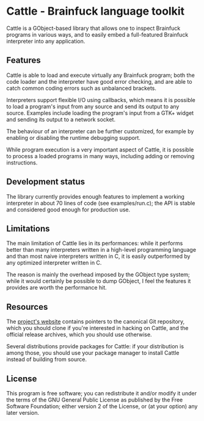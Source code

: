 Cattle - Brainfuck language toolkit
===================================

Cattle is a GObject-based library that allows one to inspect Brainfuck
programs in various ways, and to easily embed a full-featured Brainfuck
interpreter into any application.


Features
--------

Cattle is able to load and execute virtually any Brainfuck program; both
the code loader and the interpreter have good error checking, and are
able to catch common coding errors such as unbalanced brackets.

Interpreters support flexible I/O using callbacks, which means it is
possible to load a program's input from any source and send its output
to any source. Examples include loading the program's input from a GTK+
widget and sending its output to a network socket.

The behaviour of an interpreter can be further customized, for example
by enabling or disabling the runtime debugging support.

While program execution is a very important aspect of Cattle, it is
possible to process a loaded programs in many ways, including adding or
removing instructions.


Development status
------------------

The library currently provides enough features to implement a working
interpreter in about 70 lines of code (see examples/run.c); the API is
stable and considered good enough for production use.


Limitations
-----------

The main limitation of Cattle lies in its performances: while it performs
better than many interpreters written in a high-level programming language
and than most naive interpreters written in C, it is easily outperformed
by any optimized interpreter written in C.

The reason is mainly the overhead imposed by the GObject type system; while
it would certainly be possible to dump GObject, I feel the features it
provides are worth the performance hit.


Resources
---------

The [project's website][1] contains pointers to the canonical Git
repository, which you should clone if you're interested in hacking on
Cattle, and the official release archives, which you should use otherwise.

Several distributions provide packages for Cattle: if your distribution is
among those, you should use your package manager to install Cattle instead
of building from source.


License
-------

This program is free software; you can redistribute it and/or modify
it under the terms of the GNU General Public License as published by
the Free Software Foundation; either version 2 of the License, or
(at your option) any later version.


[1]: https://kiyuko.org/software/cattle
